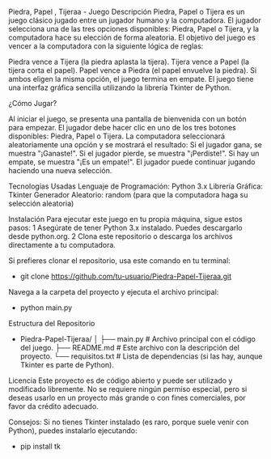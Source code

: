 Piedra, Papel , Tijeraa - Juego
Descripción
Piedra, Papel o Tijera es un juego clásico jugado entre un jugador humano y la computadora. El jugador selecciona una de las tres opciones disponibles: Piedra, Papel o Tijera, y la computadora hace su elección de forma aleatoria. El objetivo del juego es vencer a la computadora con la siguiente lógica de reglas:

Piedra vence a Tijera (la piedra aplasta la tijera).
Tijera vence a Papel (la tijera corta el papel).
Papel vence a Piedra (el papel envuelve la piedra).
Si ambos eligen la misma opción, el juego termina en empate.
El juego tiene una interfaz gráfica sencilla utilizando la librería Tkinter de Python.

¿Cómo Jugar?

Al iniciar el juego, se presenta una pantalla de bienvenida con un botón para empezar.
El jugador debe hacer clic en uno de los tres botones disponibles: Piedra, Papel o Tijera.
La computadora seleccionará aleatoriamente una opción y se mostrará el resultado:
Si el jugador gana, se muestra "¡Ganaste!".
Si el jugador pierde, se muestra "¡Perdiste!".
Si hay un empate, se muestra "¡Es un empate!".
El jugador puede continuar jugando haciendo una nueva selección.


Tecnologías Usadas
Lenguaje de Programación: Python 3.x
Librería Gráfica: Tkinter
Generador Aleatorio: random (para que la computadora haga su selección aleatoria)

Instalación
Para ejecutar este juego en tu propia máquina, sigue estos pasos:
1 Asegúrate de tener Python 3.x instalado. Puedes descargarlo desde python.org.
2 Clona este repositorio o descarga los archivos directamente a tu computadora.

Si prefieres clonar el repositorio, usa este comando en tu terminal:


   - git clone https://github.com/tu-usuario/Piedra-Papel-Tijeraa.git
  
Navega a la carpeta del proyecto y ejecuta el archivo principal:


  - python main.py

 Estructura del Repositorio

 - Piedra-Papel-Tijeraa/
│
├── main.py               # Archivo principal con el código del juego.
├── README.md             # Este archivo con la descripción del proyecto.
└── requisitos.txt        # Lista de dependencias (si las hay, aunque Tkinter es parte de Python).


Licencia
Este proyecto es de código abierto y puede ser utilizado y modificado libremente. No se requiere ningún permiso especial, pero si deseas usarlo en un proyecto más grande o con fines comerciales, por favor da crédito adecuado.

Consejos:
Si no tienes Tkinter instalado (es raro, porque suele venir con Python), puedes instalarlo ejecutando:


   - pip install tk
